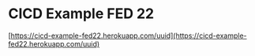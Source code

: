 # CICD Example FED 22

[https://cicd-example-fed22.herokuapp.com/uuid](https://cicd-example-fed22.herokuapp.com/uuid)